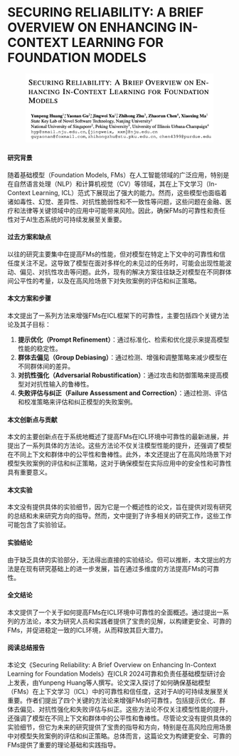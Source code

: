 # SECURING RELIABILITY: A BRIEF OVERVIEW ON ENHANCING IN-CONTEXT LEARNING FOR FOUNDATION MODELS

<figure><img src="../.gitbook/assets/image (11) (1) (1) (1) (1) (1) (1) (1) (1) (1) (1) (1).png" alt=""><figcaption></figcaption></figure>

#### 研究背景

随着基础模型（Foundation Models, FMs）在人工智能领域的广泛应用，特别是在自然语言处理（NLP）和计算机视觉（CV）等领域，其在上下文学习（In-Context Learning, ICL）范式下展现出了强大的能力。然而，这些模型也面临着诸如毒性、幻觉、差异性、对抗性脆弱性和不一致性等问题，这些问题在金融、医疗和法律等关键领域中的应用中可能带来风险。因此，确保FMs的可靠性和责任性对于AI生态系统的可持续发展至关重要。

#### 过去方案和缺点

以往的研究主要集中在提高FMs的性能，但对模型在特定上下文中的可靠性和信任度关注不足。这导致了模型在面对多样化的未见过的任务时，可能会出现性能波动、偏见、对抗性攻击等问题。此外，现有的解决方案往往缺乏对模型在不同群体间公平性的考量，以及在高风险场景下对失败案例的评估和纠正策略。

#### 本文方案和步骤

本文提出了一系列方法来增强FMs在ICL框架下的可靠性，主要包括四个关键方法论及其子目标：

1. **提示优化（Prompt Refinement）**：通过标准化、检索和优化提示来提高模型性能的稳定性。
2. **群体去偏见（Group Debiasing）**：通过检测、增强和调整策略来减少模型在不同群体间的差异。
3. **对抗性强化（Adversarial Robustification）**：通过攻击和防御策略来提高模型对对抗性输入的鲁棒性。
4. **失败评估与纠正（Failure Assessment and Correction）**：通过检测、评估和校准策略来评估和纠正模型的失败案例。

#### 本文创新点与贡献

本文的主要创新点在于系统地概述了提高FMs在ICL环境中可靠性的最新进展，并提出了一系列具体的方法论。这些方法论不仅关注模型性能的提升，还强调了模型在不同上下文和群体中的公平性和鲁棒性。此外，本文还提出了在高风险场景下对模型失败案例的评估和纠正策略，这对于确保模型在实际应用中的安全性和可靠性具有重要意义。

#### 本文实验

本文没有提供具体的实验细节，因为它是一个概述性的论文，旨在提供对现有研究的总结和未来研究方向的指导。然而，文中提到了许多相关的研究工作，这些工作可能包含了实验验证。

#### 实验结论

由于缺乏具体的实验部分，无法得出直接的实验结论。但可以推断，本文提出的方法是在现有研究基础上的进一步发展，旨在通过多维度的方法提高FMs的可靠性。

#### 全文结论

本文提供了一个关于如何提高FMs在ICL环境中可靠性的全面概述。通过提出一系列的方法论，本文为研究人员和实践者提供了宝贵的见解，以构建更安全、可靠的FMs，并促进稳定一致的ICL环境，从而释放其巨大潜力。

#### 阅读总结报告

本论文《Securing Reliability: A Brief Overview on Enhancing In-Context Learning for Foundation Models》在ICLR 2024可靠和负责任基础模型研讨会上发表，由Yunpeng Huang等人撰写。论文深入探讨了如何确保基础模型（FMs）在上下文学习（ICL）中的可靠性和信任度，这对于AI的可持续发展至关重要。作者们提出了四个关键的方法论来增强FMs的可靠性，包括提示优化、群体去偏见、对抗性强化和失败评估与纠正。这些方法论不仅关注模型性能的提升，还强调了模型在不同上下文和群体中的公平性和鲁棒性。尽管论文没有提供具体的实验细节，但它为未来的研究提供了宝贵的指导和方向，特别是在高风险应用场景中对模型失败案例的评估和纠正策略。总体而言，这篇论文为构建更安全、可靠的FMs提供了重要的理论基础和实践指导。

